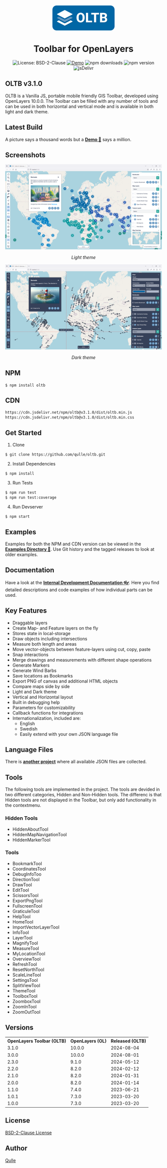 <p align="center">
    <img src="https://raw.githubusercontent.com/qulle/oltb/main/images/oltb-full.svg" width="200" />
</p>

<h1 align="center">Toolbar for OpenLayers</h1>

<div align="center">

![License: BSD-2-Clause](https://img.shields.io/badge/License-BSD%202--Clause-blue?logo=github&logoColor=fff)
[![Demo](https://img.shields.io/badge/Demo-Available-brightgreen.svg?logo=github&logoColor=fff)](https://qulle.github.io/oltb/)
![npm downloads](https://img.shields.io/npm/dm/oltb?logo=npm&logoColor=fff)
![npm version](https://img.shields.io/npm/v/oltb?logo=npm&logoColor=fff)
![jsDelivr](https://img.shields.io/jsdelivr/npm/hm/oltb?logo=jsdelivr&logoColor=fff)

<!-- TODO: 
    1. Perhaps add in future:
    ![GitHub issues](https://img.shields.io/github/issues/qulle/oltb?logo=github&logoColor=fff)
    ![GitHub pull requests](https://img.shields.io/github/issues-pr/qulle/oltb?logo=github&logoColor=fff)

    2. Add YML config for Build and Test using GitHub Actions
    3. Add YML config for Snyk
!-->

</div>

## OLTB v3.1.0
OLTB is a Vanilla JS, portable mobile friendly GIS Toolbar, developed using OpenLayers 10.0.0. The Toolbar can be filled with any number of tools and can be used in both horizontal and vertical mode and is available in both light and dark theme.

## Latest Build
A picture says a thousand words but a **[Demo 🚀](https://qulle.github.io/oltb/)** says a million.

## Screenshots
![Screenshot Light Theme](https://raw.githubusercontent.com/qulle/oltb/main/images/demo-light.png?raw=true "Screenshot Light Theme")
<p align="center"><em>Light theme</em></p>

![Screenshot Dark Theme](https://raw.githubusercontent.com/qulle/oltb/main/images/demo-dark.png?raw=true "Screenshot Dark Theme")
<p align="center"><em>Dark theme</em></p>

## NPM
```
$ npm install oltb
```

## CDN 
```
https://cdn.jsdelivr.net/npm/oltb@v3.1.0/dist/oltb.min.js
https://cdn.jsdelivr.net/npm/oltb@v3.1.0/dist/oltb.min.css
```

## Get Started
1. Clone
```
$ git clone https://github.com/qulle/oltb.git
```

2. Install Dependencies
```
$ npm install
```

3. Run Tests
```
$ npm run test
$ npm run test:coverage
```

4. Run Devserver
```
$ npm start
```

## Examples
Examples for both the NPM and CDN version can be viewed in the **[Examples Directory 👀](https://github.com/qulle/oltb/tree/main/examples/)**. Use Git history and the tagged releases to look at older examples.


## Documentation
Have a look at the **[Internal Development Documentation 👓](https://github.com/qulle/oltb/blob/main/README_INTERNAL.md)**. Here you find detailed descriptions and code examples of how individual parts can be used.

## Key Features
- Draggable layers
- Create Map- and Feature layers on the fly
- Stores state in local-storage
- Draw objects including intersections
- Measure both length and areas
- Move vector-objects between feature-layers using cut, copy, paste
- Snap interactions
- Merge drawings and measurements with different shape operations
- Generate Markers
- Generate Wind Barbs
- Save locations as Bookmarks
- Export PNG of canvas and additional HTML objects
- Compare maps side by side
- Light and Dark theme
- Vertical and Horizontal layout
- Built in debugging help
- Parameters for customizability
- Callback functions for integrations
- Internationalization, included are:
    - English
    - Swedish
    - Easily extend with your own JSON language file

## Language Files
There is **[another project](https://github.com/qulle/oltb-language-files)** where all available JSON files are collected.

## Tools
The following tools are implemented in the project. The tools are devided in two different categories, Hidden and Non-Hidden tools. The differenc is that Hidden tools are not displayed in the Toolbar, but only add functionality in the contextmenu.

### Hidden Tools
- HiddenAboutTool
- HiddenMapNavigationTool
- HiddenMarkerTool

### Tools
- BookmarkTool
- CoordinatesTool
- DebugInfoToo
- DirectionTool
- DrawTool
- EditTool
- ScissorsTool
- ExportPngTool
- FullscreenTool
- GraticuleTool
- HelpTool
- HomeTool
- ImportVectorLayerTool
- InfoTool
- LayerTool
- MagnifyTool
- MeasureTool
- MyLocationTool
- OverviewTool
- RefreshTool
- ResetNorthTool
- ScaleLineTool
- SettingsTool
- SplitViewTool
- ThemeTool
- ToolboxTool
- ZoomboxTool
- ZoomInTool
- ZoomOutTool

## Versions
<table>
    <tr>
        <th>OpenLayers Toolbar (OLTB)</th>
        <th>OpenLayers (OL)</th>
        <th>Released (OLTB)</th>
    </tr>
    <tr><td>3.1.0</td><td>10.0.0</td><td>2024-08-04</td></tr>
    <tr><td>3.0.0</td><td>10.0.0</td><td>2024-08-01</td></tr>
    <tr><td>2.3.0</td><td>9.1.0</td><td>2024-05-12</td></tr>
    <tr><td>2.2.0</td><td>8.2.0</td><td>2024-02-12</td></tr>
    <tr><td>2.1.0</td><td>8.2.0</td><td>2024-01-31</td></tr>
    <tr><td>2.0.0</td><td>8.2.0</td><td>2024-01-14</td></tr>
    <tr><td>1.1.0</td><td>7.4.0</td><td>2023-06-21</td></tr>
    <tr><td>1.0.1</td><td>7.3.0</td><td>2023-03-20</td></tr>
    <tr><td>1.0.0</td><td>7.3.0</td><td>2023-03-20</td></tr>
</table>

## License
[BSD-2-Clause License](https://github.com/qulle/oltb/blob/main/LICENSE)

## Author
[Qulle](https://github.com/qulle/)